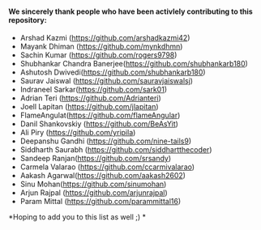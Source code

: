 #### We sincerely thank people who have been activlely contributing to this repository:
- Arshad Kazmi (https://github.com/arshadkazmi42)
- Mayank Dhiman (https://github.com/mynkdhmn)
- Sachin Kumar (https://github.com/rogers9798)
- Shubhankar Chandra Banerjee(https://github.com/shubhankarb180)
- Ashutosh Dwivedi(https://github.com/shubhankarb180)
- Saurav Jaiswal (https://github.com/sauravjaiswalsj)
- Indraneel Sarkar(https://github.com/sark01)
- Adrian Teri (https://github.com/Adrianteri)
- Joell Lapitan (https://github.com/jlapitan)
- FlameAngulat(https://github.com/flameAngular)
- Danil Shankovskiy (https://github.com/BeAsYit)
- Ali Piry (https://github.com/yripila)
- Deepanshu Gandhi (https://github.com/nine-tails9)
- Siddharth Saurabh (https://github.com/siddhartthecoder)
- Sandeep Ranjan(https://github.com/srsandy)
- Carmela Valarao (https://github.com/ccarmivalarao)
- Aakash Agarwal(https://github.com/aakash2602)
- Sinu Mohan(https://github.com/sinumohan)
- Arjun Rajpal (https://github.com/arjunrajpal)
- Param Mittal (https://github.com/parammittal16)

*Hoping to add you to this list as well ;) *
